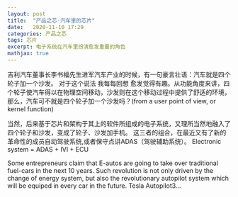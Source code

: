 ```yaml
---
layout: post
title:  "产品之芯-汽车里的芯片"
date:   2020-11-10 17:29
categories: 产品之芯
tags: 芯片
excerpt: 电子系统在汽车里扮演愈发重要的角色
mathjax: true
---
```


吉利汽车董事长李书福先生进军汽车产业的时候，有一句豪言壮语：汽车就是四个轮子加一个沙发。
对于这个说法 我每每回想 愈发觉得有趣。从功能角度来讲，四个轮子使汽车得以在物理空间移动，沙发则在这个移动过程中提供了舒适的环境，
那么，汽车可不就是四个轮子加一个沙发吗？(from a user point of view, or kernel function)

当然，后来基于芯片和架构于其上的软件所组成的电子系统，又理所当然地融入了四个轮子和沙发，变成了轮子、沙发加手机。
这三者的组合，在最近又有了新的革命性的成员自动驾驶系统,或者保守点讲ADAS（驾驶辅助系统）。
Electronic system = ADAS + IVI + ECU

Some entrepreneurs claim that E-autos are going to take over traditional fuel-cars in the next 10 years.
Such revolution is not only driven by the change of energy system, but also the revolutionary autopilot system which will be equiped in every car in the future.
Tesla Autopilot3...
